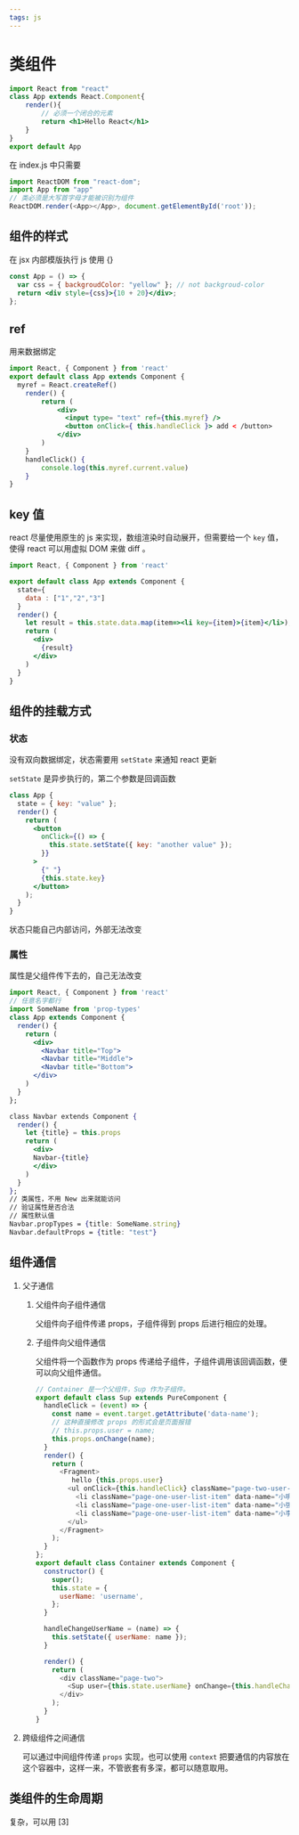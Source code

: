 ```yaml
---
tags: js
---
```

# 类组件

```jsx
import React from "react"
class App extends React.Component{
    render(){
        // 必须一个闭合的元素
        return <h1>Hello React</h1>
    }
}
export default App
```

在 index.js 中只需要

```js
import ReactDOM from "react-dom";
import App from "app"
// 类必须是大写首字母才能被识别为组件
ReactDOM.render(<App></App>, document.getElementById('root'));
```

## 组件的样式

在 jsx 内部模版执行 js 使用 {}

```jsx
const App = () => {
  var css = { backgroudColor: "yellow" }; // not backgroud-color
  return <div style={css}>{10 + 20}</div>;
};
```

## ref

用来数据绑定

```jsx
import React, { Component } from 'react'
export default class App extends Component {
  myref = React.createRef()
    render() {
        return (
            <div>
              <input type= "text" ref={this.myref} />
              <button onClick={ this.handleClick }> add < /button>
            </div>
        )
    }
    handleClick() {
        console.log(this.myref.current.value)
    }
}
```

## key 值

react 尽量使用原生的 js 来实现，数组渲染时自动展开，但需要给一个 `key` 值，使得 react 可以用虚拟 DOM 来做 diff 。

```jsx
import React, { Component } from 'react'

export default class App extends Component {
  state={
    data : ["1","2","3"]
  }
  render() {
    let result = this.state.data.map(item=><li key={item}>{item}</li>);
    return (
      <div>
        {result}
      </div>
    )
  }
}
```

## 组件的挂载方式

### 状态

没有双向数据绑定，状态需要用 `setState` 来通知 react 更新

`setState` 是异步执行的，第二个参数是回调函数

```jsx
class App {
  state = { key: "value" };
  render() {
    return (
      <button
        onClick={() => {
          this.state.setState({ key: "another value" });
        }}
      >
        {" "}
        {this.state.key}
      </button>
    );
  }
}
```

状态只能自己内部访问，外部无法改变

### 属性

属性是父组件传下去的，自己无法改变

```jsx
import React, { Component } from 'react'
// 任意名字都行
import SomeName from 'prop-types'
class App extends Component {
  render() {
    return (
      <div>
        <Navbar title="Top">
        <Navbar title="Middle">
        <Navbar title="Bottom">
      </div>
    )
  }
};

class Navbar extends Component {
  render() {
    let {title} = this.props
    return (
      <div>
      Navbar-{title}
      </div>
    )
  }
};
// 类属性，不用 New 出来就能访问
// 验证属性是否合法
// 属性默认值
Navbar.propTypes = {title: SomeName.string}
Navbar.defaultProps = {title: "test"}
```

## 组件通信

1. 父子通信

    1. 父组件向子组件通信

        父组件向子组件传递 props，子组件得到 props 后进行相应的处理。

    2. 子组件向父组件通信

        父组件将一个函数作为 props 传递给子组件，子组件调用该回调函数，便可以向父组件通信。

        ```js
        // Container 是一个父组件，Sup 作为子组件。
        export default class Sup extends PureComponent {
          handleClick = (event) => {
            const name = event.target.getAttribute('data-name');
            // 这种直接修改 props 的形式会是页面报错
            // this.props.user = name;
            this.props.onChange(name);
          }
          render() {
            return (
              <Fragment>
                 hello {this.props.user}
                <ul onClick={this.handleClick} className="page-two-user-list">
                  <li className="page-one-user-list-item" data-name="小明">小明</li>
                  <li className="page-one-user-list-item" data-name="小强">小强</li>
                  <li className="page-one-user-list-item" data-name="小李">小李</li>
                </ul>
              </Fragment>
            );
          }
        };
        export default class Container extends Component {
          constructor() {
            super();
            this.state = {
              userName: 'username',
            };
          }

          handleChangeUserName = (name) => {
            this.setState({ userName: name });
          }

          render() {
            return (
              <div className="page-two">
                <Sup user={this.state.userName} onChange={this.handleChangeUserName} />
              </div>
            );
          }
        }


        ```

2. 跨级组件之间通信

    可以通过中间组件传递 `props` 实现，也可以使用 `context` 把要通信的内容放在这个容器中，这样一来，不管嵌套有多深，都可以随意取用。

## 类组件的生命周期

复杂，可以用 [3]
